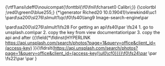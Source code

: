 {\rtf1\ansi\deff0\nouicompat{\fonttbl{\f0\fnil\fcharset0 Calibri;}}
{\colortbl ;\red0\green0\blue255;}
{\*\generator Riched20 10.0.19041}\viewkind4\uc1 
\pard\sa200\sl276\slmult1\qc\f0\fs40\lang9 Image-search-engine\par

\pard\sa200\sl276\slmult1\fs28 For getting an api\fs40\par
\fs24 1. go to unsplash.com\par
2. copy the key from view documentation\par
3. copy the api and after {{\field{\*\fldinst{HYPERLINK https://api.unsplash.com/search/photos?page=1&query=office&client_id=(access-key) }}{\fldrslt{https://api.unsplash.com/search/photos?page=1&query=office&client_id=(access-key)\ul0\cf0}}}}\f0\fs24\par
\par
\fs22\par
\par
}
